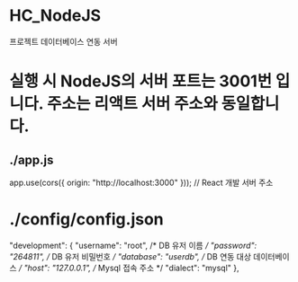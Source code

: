 # HC_NodeJS
프로젝트 데이터베이스 연동 서버

# 실행 시 NodeJS의 서버 포트는 3001번 입니다. 주소는 리액트 서버 주소와 동일합니다.
## ./app.js
app.use(cors({
  origin: "http://localhost:3000" })); // React 개발 서버 주소


# ./config/config.json
 "development": {
    "username": "root", /* DB 유저 이름 */
    "password": "264811", /* DB 유저 비밀번호 */
    "database": "userdb", /* DB 연동 대상 데이터베이스 */
    "host": "127.0.0.1", /* Mysql 접속 주소 */
    "dialect": "mysql"
  },
